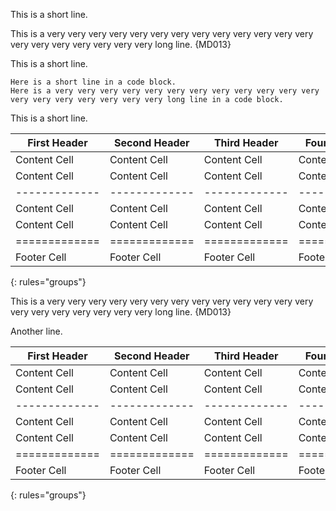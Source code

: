 This is a short line.

This is a very very very very very very very very very very very very very very very very very very very very long line. {MD013}

This is a short line.

```text
Here is a short line in a code block.
Here is a very very very very very very very very very very very very very very very very very very very long line in a code block.
```

This is a short line.

| First Header  | Second Header | Third Header  | Fourth Header | Fifth Header  | Sixth  Header |
| ------------- | ------------- | ------------- | ------------- | ------------- | ------------- |
| Content Cell  | Content Cell  | Content Cell  | Content Cell  | Content Cell  | Content Cell  |
| Content Cell  | Content Cell  | Content Cell  | Content Cell  | Content Cell  | Content Cell  |
| ------------- | ------------- | ------------- | ------------- | ------------- | ------------- |
| Content Cell  | Content Cell  | Content Cell  | Content Cell  | Content Cell  | Content Cell  |
| Content Cell  | Content Cell  | Content Cell  | Content Cell  | Content Cell  | Content Cell  |
| ============= | ============= | ============= | ============= | ============= | ============= |
| Footer Cell   | Footer Cell   | Footer Cell   | Footer Cell   | Footer Cell   | Footer Cell   |
{: rules="groups"}

This is a very very very very very very very very very very very very very very very very very very very very long line. {MD013}

Another line.

| First Header  | Second Header | Third Header  | Fourth Header | Fifth Header  | Sixth  Header |
| ------------- | ------------- | ------------- | ------------- | ------------- | ------------- |
| Content Cell  | Content Cell  | Content Cell  | Content Cell  | Content Cell  | Content Cell  |
| Content Cell  | Content Cell  | Content Cell  | Content Cell  | Content Cell  | Content Cell  |
| ------------- | ------------- | ------------- | ------------- | ------------- | ------------- |
| Content Cell  | Content Cell  | Content Cell  | Content Cell  | Content Cell  | Content Cell  |
| Content Cell  | Content Cell  | Content Cell  | Content Cell  | Content Cell  | Content Cell  |
| ============= | ============= | ============= | ============= | ============= | ============= |
| Footer Cell   | Footer Cell   | Footer Cell   | Footer Cell   | Footer Cell   | Footer Cell   |
{: rules="groups"}
